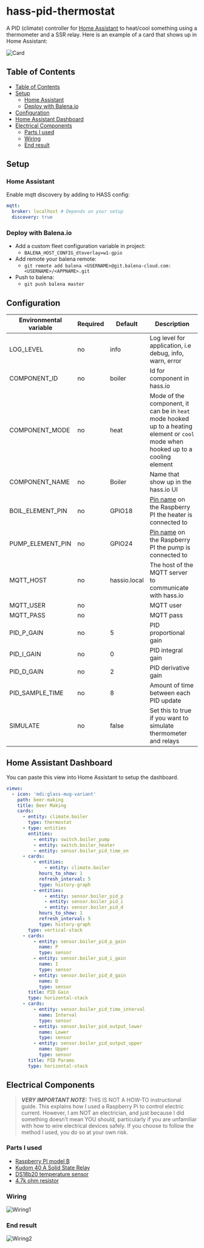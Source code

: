 <h1>hass-pid-thermostat</h1>

A PID (climate) controller for [Home Assistant](https://www.home-assistant.io/) to heat/cool something using a thermometer and a SSR relay. Here is an example of a card that shows up in Home Assistant:

![Card](docs/hass_card.jpg)

## Table of Contents

- [Table of Contents](#table-of-contents)
- [Setup](#setup)
  - [Home Assistant](#home-assistant)
  - [Deploy with Balena.io](#deploy-with-balenaio)
- [Configuration](#configuration)
- [Home Assistant Dashboard](#home-assistant-dashboard)
- [Electrical Components](#electrical-components)
  - [Parts I used](#parts-i-used)
  - [Wiring](#wiring)
  - [End result](#end-result)

## Setup

### Home Assistant

Enable mqtt discovery by adding to HASS config:

```yaml
mqtt:
  broker: localhost # Depends on your setup
  discovery: true
```

### Deploy with Balena.io

* Add a custom fleet configuration variable in project:
    * `BALENA_HOST_CONFIG_dtoverlay=w1-gpio`
* Add remote your balena remote:
    * `git remote add balena <USERNAME>@git.balena-cloud.com:<USERNAME>/<APPNAME>.git`
* Push to balena:
    * `git push balena master`

## Configuration

| Environmental variable | Required | Default      | Description                                                                                                                       |
| ---------------------- | -------- | ------------ | --------------------------------------------------------------------------------------------------------------------------------- |
| LOG_LEVEL              | no       | info         | Log level for application, i.e debug, info, warn, error                                                                           |
| COMPONENT_ID           | no       | boiler       | Id for component in hass.io                                                                                                       |
| COMPONENT_MODE         | no       | heat         | Mode of the component, it can be in `heat` mode hooked up to a heating element or `cool` mode when hooked up to a cooling element |
| COMPONENT_NAME         | no       | Boiler       | Name that show up in the hass.io UI                                                                                               |
| BOIL_ELEMENT_PIN       | no       | GPIO18       | [Pin name](https://gpiozero.readthedocs.io/en/stable/recipes.html#pin-numbering) on the Raspberry PI the heater is connected to   |
| PUMP_ELEMENT_PIN       | no       | GPIO24       | [Pin name](https://gpiozero.readthedocs.io/en/stable/recipes.html#pin-numbering) on the Raspberry PI the pump is connected to     |
| MQTT_HOST              | no       | hassio.local | The host of the MQTT server to communicate with hass.io                                                                           |
| MQTT_USER              | no       |              | MQTT user                                                                                                                         |
| MQTT_PASS              | no       |              | MQTT pass                                                                                                                         |
| PID_P_GAIN             | no       | 5            | PID proportional gain                                                                                                             |
| PID_I_GAIN             | no       | 0            | PID integral gain                                                                                                                 |
| PID_D_GAIN             | no       | 2            | PID derivative gain                                                                                                               |
| PID_SAMPLE_TIME        | no       | 8            | Amount of time between each PID update                                                                                            |
| SIMULATE               | no       | false        | Set this to true if you want to simulate thermometer and relays                                                                   |

## Home Assistant Dashboard

You can paste this view into Home Assistant to setup the dashboard.

```yaml
views:
  - icon: 'mdi:glass-mug-variant'
    path: beer-making
    title: Beer Making
    cards:
      - entity: climate.boiler
        type: thermostat
      - type: entities
        entities:
          - entity: switch.boiler_pump
          - entity: switch.boiler_heater
          - entity: sensor.boiler_pid_time_on
      - cards:
          - entities:
              - entity: climate.boiler
            hours_to_show: 1
            refresh_interval: 5
            type: history-graph
          - entities:
              - entity: sensor.boiler_pid_p
              - entity: sensor.boiler_pid_i
              - entity: sensor.boiler_pid_d
            hours_to_show: 1
            refresh_interval: 5
            type: history-graph
        type: vertical-stack
      - cards:
          - entity: sensor.boiler_pid_p_gain
            name: P
            type: sensor
          - entity: sensor.boiler_pid_i_gain
            name: I
            type: sensor
          - entity: sensor.boiler_pid_d_gain
            name: D
            type: sensor
        title: PID Gain
        type: horizontal-stack
      - cards:
          - entity: sensor.boiler_pid_time_interval
            name: Interval
            type: sensor
          - entity: sensor.boiler_pid_output_lower
            name: Lower
            type: sensor
          - entity: sensor.boiler_pid_output_upper
            name: Upper
            type: sensor
        title: PID Params
        type: horizontal-stack
```

## Electrical Components

> **_VERY IMPORTANT NOTE:_**  THIS IS NOT A HOW-TO instructional guide. This explains how I used a Raspberry Pi to control electric current. However, I am NOT an electrician, and just because I did something doesn’t mean YOU should, particularly if you are unfamiliar with how to wire electrical devices safely. If you choose to follow the method I used, you do so at your own risk.

### Parts I used

* [Raspberry PI model B](https://www.google.com/search?q=Raspberry+PI+Model+B)
* [Kudom 40 A Solid State Relay](https://www.google.com/search?q=Kudom+40+A+Solid+State+Relay)
* [DS18b20 temperature sensor](https://www.google.com/search?q=ds18b20+temperature+sensor)
* [4.7k ohm resistor](https://www.google.com/search?q=4.7k+ohm+resistor)

### Wiring

![Wiring1](docs/wiring1.jpg)

### End result

![Wiring2](docs/wiring2.jpg)
